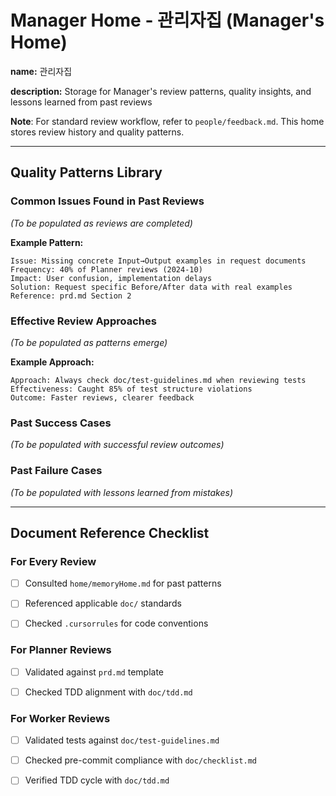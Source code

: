 # Manager Home - 관리자집 (Manager's Home)

**name:** 관리자집
<!-- 관리자집 -->

**description:** Storage for Manager's review patterns, quality insights, and lessons learned from past reviews
<!-- 관리자의 검토 패턴, 품질 인사이트, 과거 검토에서 학습한 교훈 저장소 -->

**Note**: For standard review workflow, refer to `people/feedback.md`. This home stores review history and quality patterns.
<!-- 참고: 표준 검토 워크플로는 `people/feedback.md` 참조. 이 홈은 검토 히스토리와 품질 패턴을 저장 -->

---

## Quality Patterns Library
<!-- 품질 패턴 라이브러리 -->

### Common Issues Found in Past Reviews
<!-- 과거 검토에서 발견된 일반적인 이슈 -->

*(To be populated as reviews are completed)*
<!-- *(검토가 완료되면 채워짐)* -->

**Example Pattern:**
<!-- 예시 패턴: -->
```
Issue: Missing concrete Input→Output examples in request documents
Frequency: 40% of Planner reviews (2024-10)
Impact: User confusion, implementation delays
Solution: Request specific Before/After data with real examples
Reference: prd.md Section 2
```

### Effective Review Approaches
<!-- 효과적인 검토 접근 방식 -->

*(To be populated as patterns emerge)*
<!-- *(패턴이 나타나면 채워짐)* -->

**Example Approach:**
<!-- 예시 접근 방식: -->
```
Approach: Always check doc/test-guidelines.md when reviewing tests
Effectiveness: Caught 85% of test structure violations
Outcome: Faster reviews, clearer feedback
```

### Past Success Cases
<!-- 과거 성공 사례 -->

*(To be populated with successful review outcomes)*
<!-- *(성공적인 검토 결과로 채워짐)* -->

### Past Failure Cases
<!-- 과거 실패 사례 -->

*(To be populated with lessons learned from mistakes)*
<!-- *(실수에서 학습한 교훈으로 채워짐)* -->

---

## Document Reference Checklist
<!-- 문서 참조 체크리스트 -->

### For Every Review
<!-- 모든 검토에 대해 -->
- [ ] Consulted `home/memoryHome.md` for past patterns
<!-- `home/memoryHome.md`에서 과거 패턴 참조 -->
- [ ] Referenced applicable `doc/` standards
<!-- 적용 가능한 `doc/` 기준 참조 -->
- [ ] Checked `.cursorrules` for code conventions
<!-- 코드 컨벤션을 위해 `.cursorrules` 확인 -->

### For Planner Reviews
<!-- 계획자 검토에 대해 -->
- [ ] Validated against `prd.md` template
<!-- `prd.md` 템플릿 대비 검증 -->
- [ ] Checked TDD alignment with `doc/tdd.md`
<!-- `doc/tdd.md`와 TDD 정렬 확인 -->

### For Worker Reviews
<!-- 노동자 검토에 대해 -->
- [ ] Validated tests against `doc/test-guidelines.md`
<!-- `doc/test-guidelines.md` 대비 테스트 검증 -->
- [ ] Checked pre-commit compliance with `doc/checklist.md`
<!-- `doc/checklist.md`와 커밋 전 준수 확인 -->
- [ ] Verified TDD cycle with `doc/tdd.md`
<!-- `doc/tdd.md`로 TDD 사이클 검증 -->

